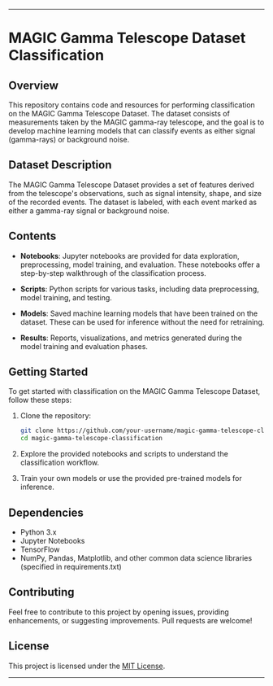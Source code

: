 
---

# MAGIC Gamma Telescope Dataset Classification

## Overview

This repository contains code and resources for performing classification on the MAGIC Gamma Telescope Dataset. The dataset consists of measurements taken by the MAGIC gamma-ray telescope, and the goal is to develop machine learning models that can classify events as either signal (gamma-rays) or background noise.

## Dataset Description

The MAGIC Gamma Telescope Dataset provides a set of features derived from the telescope's observations, such as signal intensity, shape, and size of the recorded events. The dataset is labeled, with each event marked as either a gamma-ray signal or background noise.

## Contents

- **Notebooks**: Jupyter notebooks are provided for data exploration, preprocessing, model training, and evaluation. These notebooks offer a step-by-step walkthrough of the classification process.
  
- **Scripts**: Python scripts for various tasks, including data preprocessing, model training, and testing.

- **Models**: Saved machine learning models that have been trained on the dataset. These can be used for inference without the need for retraining.

- **Results**: Reports, visualizations, and metrics generated during the model training and evaluation phases.

## Getting Started

To get started with classification on the MAGIC Gamma Telescope Dataset, follow these steps:

1. Clone the repository:

    ```bash
    git clone https://github.com/your-username/magic-gamma-telescope-classification.git
    cd magic-gamma-telescope-classification
    ```

2. Explore the provided notebooks and scripts to understand the classification workflow.

3. Train your own models or use the provided pre-trained models for inference.

## Dependencies

- Python 3.x
- Jupyter Notebooks
- TensorFlow
- NumPy, Pandas, Matplotlib, and other common data science libraries (specified in requirements.txt)

## Contributing

Feel free to contribute to this project by opening issues, providing enhancements, or suggesting improvements. Pull requests are welcome!

## License

This project is licensed under the [MIT License](LICENSE).

---
